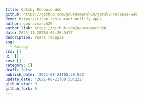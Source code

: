 ```yaml
---
title: Gatsby Recepie Web
github: https://github.com/gouravmarch20/gatsby-recepie-web
demo: https://risby-restaurant.netlify.app/
author: gouravmarch20
author_link: https://github.com/gouravmarch20
date: 2023-11-28T04:05:26.547Z
description: react recepie
ssg:
  - Gatsby
css: []
ui: []
cms: []
category: []
draft: false
publish_date: '2021-08-21T05:59:03Z'
update_date: '2021-08-21T08:50:22Z'
github_star: 0
github_fork: 0
---
```

